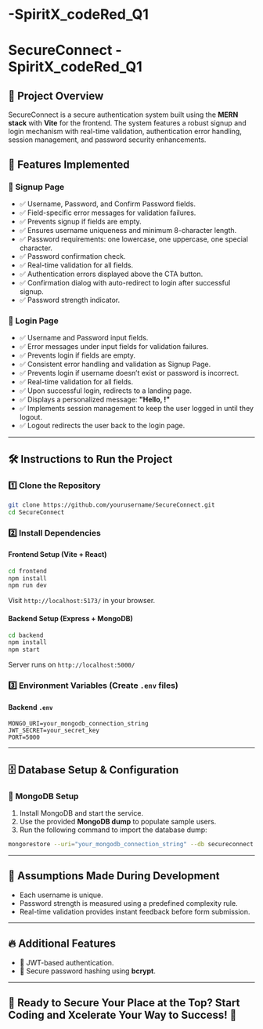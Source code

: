 # -SpiritX_codeRed_Q1
# SecureConnect - SpiritX_codeRed_Q1

## 📌 Project Overview
SecureConnect is a secure authentication system built using the **MERN stack** with **Vite** for the frontend. The system features a robust signup and login mechanism with real-time validation, authentication error handling, session management, and password security enhancements.

## 🚀 Features Implemented
### 🔹 Signup Page
- ✅ Username, Password, and Confirm Password fields.
- ✅ Field-specific error messages for validation failures.
- ✅ Prevents signup if fields are empty.
- ✅ Ensures username uniqueness and minimum 8-character length.
- ✅ Password requirements: one lowercase, one uppercase, one special character.
- ✅ Password confirmation check.
- ✅ Real-time validation for all fields.
- ✅ Authentication errors displayed above the CTA button.
- ✅ Confirmation dialog with auto-redirect to login after successful signup.
- ✅ Password strength indicator.

### 🔹 Login Page
- ✅ Username and Password input fields.
- ✅ Error messages under input fields for validation failures.
- ✅ Prevents login if fields are empty.
- ✅ Consistent error handling and validation as Signup Page.
- ✅ Prevents login if username doesn’t exist or password is incorrect.
- ✅ Real-time validation for all fields.
- ✅ Upon successful login, redirects to a landing page.
- ✅ Displays a personalized message: **"Hello, <username>!"**
- ✅ Implements session management to keep the user logged in until they logout.
- ✅ Logout redirects the user back to the login page.

---

## 🛠️ Instructions to Run the Project
### 1️⃣ Clone the Repository
```sh
git clone https://github.com/yourusername/SecureConnect.git
cd SecureConnect
```

### 2️⃣ Install Dependencies
#### Frontend Setup (Vite + React)
```sh
cd frontend
npm install
npm run dev
```
Visit `http://localhost:5173/` in your browser.

#### Backend Setup (Express + MongoDB)
```sh
cd backend
npm install
npm start
```
Server runs on `http://localhost:5000/`

### 3️⃣ Environment Variables (Create `.env` files)
#### Backend `.env`
```env
MONGO_URI=your_mongodb_connection_string
JWT_SECRET=your_secret_key
PORT=5000
```

---

## 🗄️ Database Setup & Configuration
### 🔹 MongoDB Setup
1. Install MongoDB and start the service.
2. Use the provided **MongoDB dump** to populate sample users.
3. Run the following command to import the database dump:
```sh
mongorestore --uri="your_mongodb_connection_string" --db secureconnect dump/
```

---

## 🤔 Assumptions Made During Development
- Each username is unique.
- Password strength is measured using a predefined complexity rule.
- Real-time validation provides instant feedback before form submission.

---

## 🔥 Additional Features
- 🌟 JWT-based authentication.
- 🌟 Secure password hashing using **bcrypt**.
  

---

## 📌 Ready to Secure Your Place at the Top? Start Coding and Xcelerate Your Way to Success! 🚀

